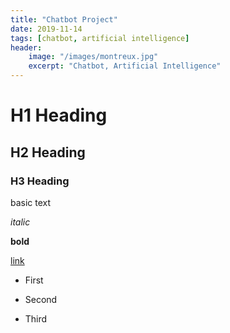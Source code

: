```yaml
---
title: "Chatbot Project"
date: 2019-11-14
tags: [chatbot, artificial intelligence]
header:
    image: "/images/montreux.jpg"
    excerpt: "Chatbot, Artificial Intelligence"
---
```


# H1 Heading

## H2 Heading

### H3 Heading

basic text

*italic*

**bold**

[link](https://google.com)

* First
+ Second
- Third


